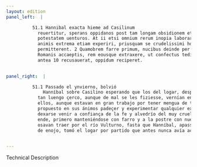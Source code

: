 ```yaml
---
layout: edition
panel_left:  |

          51.1 Hannibal exacta hieme ad Casilinum
            reuertitur, sperans oppidanos post tam longam obsidionem etiam inuitos in suam 5
            potestatem uenturos. At ii etsi omnium rerum inopia laborarent, tamen constituerant
            animis extrema etiam experiri, priusquam se crudelissimi hostis fidei arbitrioque
            permitterent. 2 Quamobrem farre primum, nucibus deinde per Vulturnum a
            Romanis accaeptis, rem eousque extraxere, ut confectus tedio Hannibal pactione, quod
            antea 10 recusauerat, oppidum reciperet.
        

panel_right:  |

          51.1 Passado el ynvierno, bolvió
              Hanníbal sobre Casilino esperando que los del logar, después de
            tan luengo çerco, aunque de mal se les fiziesse, vernían en su mano y poderío. Pero
            ellos, aunque estavan en gran trabajo por tener mengua de todas cosas, con todo, avían
            propuesto en sus ánimos padeçer y experimentar qualquier extrema necessidad, antes que
            dexarse venir a confiança de la fe y alvedrío del muy cruel enemigo. 2 Por
            ende, primero manteniéndose con farro y a la postre con nuezes que los romanos les
            osavan traer por el río Vulturno, fasta que Hanníbal, apassionado
            de enojo, tomó el logar por partido que antes nunca avía açeptado.
        

---
```


 Technical Description 